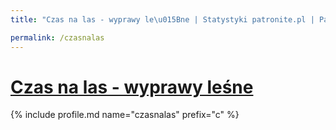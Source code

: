 ```yaml
---
title: "Czas na las - wyprawy le\u015Bne | Statystyki patronite.pl | Patromierz"

permalink: /czasnalas
---
```


# [Czas na las - wyprawy leśne](https://patronite.pl/czasnalas)

{% include profile.md name="czasnalas" prefix="c" %}
